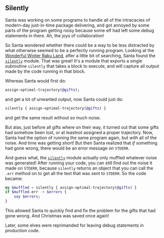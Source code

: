 Silently
--------

Santa was working on some programs to handle all of the intracacies of modern-day just-in-time package delivering, and got annoyed by some parts of the program getting noisy because some elf had left some debug statements in there.  Ah, the joys of collaboration!

So Santa wondered whether there could be a way to be less distracted by what otherwise seemed to be a perfectly running program.  Looking at the [Wonderful Winter Raku Land](https://raku.land), after a little bit of searching, Santa found the [`silently`](https://raku.land/zef:lizmat/silently) module.  That was great!  It's a module that exports a single subroutine `silently` that takes a block to execute, and will capture all output made by the code running in that block.

Whereas Santa would first do:
````raku
assign-optimal-trajectory(@gifts);
````
and get a lot of unwanted output, now Santa could just do:
````raku
silently { assign-optimal-trajectory(@gifts) }
````
and get the same result without so much noise.

But alas, just before all gifts where on their way, it turned out that some gifts had somehow been lost, or at leastnot assigned a proper trajectory.  Now, Santa had the option of running the same program again, but *with* all of the noise.  And time was getting short!  But then Santa realized that *if* something had gone wrong, there would be an error message on `STDERR`.

And guess what, the [`silently`](https://raku.land/zef:lizmat/silently) module actually only muffled whatever noise was generated!  After running your code, you can still find out the noise it made on `STDERR`, because `silently` returns an object that you can call the `.err` method on to get all the text that was sent to `STDERR`.  So the code became:
````raku
my $muffled = silently { assign-optimal-trajectory(@gifts) }
if $muffled.err -> $errors {
    say $errors;
}
````
This allowed Santa to quickly find and fix the problem for the gifts that had gone wrong.  And Christmas was saved once again!

Later, some elves were reprimanded for leaving debug statements in production code.
